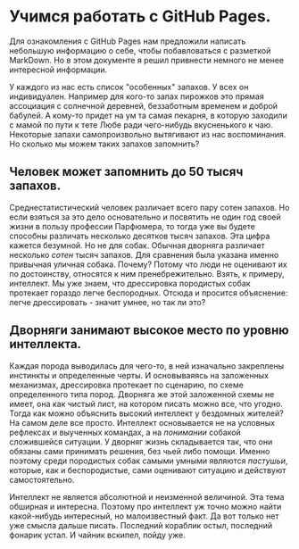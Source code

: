 # Учимся работать с GitHub Pages.
Для ознакомления с GitHub Pages нам предложили написать небольшую информацию о себе, чтобы побавловаться с разметкой MarkDown. Но в этом документе я решил привнести немного не менее интересной информации. 

У каждого из нас есть список "особенных" запахов. У всех он индивидуален. Например для кого-то запах пирожков это прямая ассоциация с солнечной деревней, беззаботным временем и доброй бабулей. А кому-то придет на ум та самая пекарня, в которую заходили с мамой по пути к тете Любе ради чего-нибудь вкусненького к чаю. Некоторые запахи самопроизвольно вытягивают из нас воспоминания. Но сколько мы можем таких запахов запомнить?

## Человек может запомнить до 50 тысяч запахов.
Среднестатистический человек различает всего пару сотен запахов. Но если взяться за это дело основательно и посвятить не один год своей жизни в пользу профессии Парфюмера, то тогда уже вы будете способны различать несколько десятков тысяч запахов. Эта цифра кажется безумной. Но не для собак. Обычная дворняга различает несколько _сотен_ тысяч запахов. 
Для сравнения была указана именно привычная уличная собака. Почему? Потому что люди не оценивают их по достоинству, относятся к ним пренебрежительно. Взять, к примеру, интеллект. Мы уже знаем, что дрессировка породистых собак протекает гораздо легче беспородных. Отсюда и просится объяснение: легче дрессировать - значит умнее, но так ли это? 

## Дворняги занимают высокое место по уровню интеллекта.
Каждая порода выводилась для чего-то, в ней изначально закреплены инстинкты и определенные черты. И основываяясь на заложенных механизмах, дрессировка протекает по сценарию, по схеме определенного типа пород. Дворняга же этой заложенной схемы не имеет, она как чистый лист, на котором писать можно все, что угодно.
Тогда как можно объяснить высокий интеллект у бездомных жителей? На самом деле все просто. Интеллект основывается не на условных рефлексах и выученных командах, а на _понимании_ собакой сложившейся ситуации. У дворняг жизнь складывается так, что они обязаны сами принимать решения, без чьей либо помощи. Именно поэтому среди породистых собак самыми умными являются _пастушьи_, которые, как и беспородистые, сами оценивают ситуацию и действуют самостоятельно.

Интеллект не является абсолютной и неизменной величиной. Эта тема обширная и интересна. Поэтому про интеллект уж точно можно найти какой-нибудь интересный, но малоизвестный факт. Да вот только нет уже смысла дальше писать. Последний кораблик остыл, последний фонарик устал. И чайник вскипел, пойду уже.
